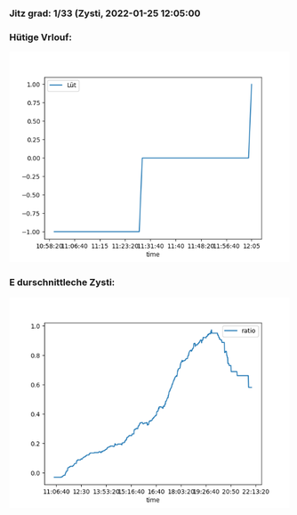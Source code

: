 ### Jitz grad: 1/33 (Zysti, 2022-01-25 12:05:00

### Hütige Vrlouf:
![Graph](Today.png)

### E durschnittleche Zysti:
![Graph](Zysti.png)